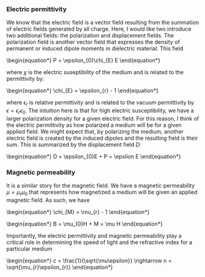 ### Electric permittivity

We know that the electric field is a vector field resulting from the summation of electric fields generated by all charge. Here, I would like two introduce two additional fields: the polarization and displacement fields. The polarization field is another vector field that expresses the density of permanent or induced dipole moments in dielectric material. This field 


\begin{equation*}
P = \epsilon_{0}\chi_{E} E
\end{equation*}

where $\chi$ is the electric suseptibility of the medium and is related to the permittivity by: 

\begin{equation*}
\chi_{E} = \epsilon_{r} - 1
\end{equation*}


where $\epsilon_{r}$ is relative permittivity and is related to the vacuum permittivity by $\epsilon = \epsilon_{r}\epsilon_{0}$. The intuition here is that for high electric susceptibility, we have a larger polarization density for a given electric field. For this reason, I think of the electric permittivity as how polarized a medium will be for a given applied field. We might expect that, by polarizing the medium, another electric field is created by the induced dipoles and the resulting field is their sum. This is summarized by the displacement field $D$: 

\begin{equation*}
D = \epsilon_{0}E + P = \epsilon E
\end{equation*}

### Magnetic permeability

It is a similar story for the magnetic field. We have a magnetic permeability $\mu = \mu_{r}\mu_{0}$ that represents how magnetized a medium will be given an applied magnetic field. As such, we have

\begin{equation*}
\chi_{M} = \mu_{r} - 1
\end{equation*}

\begin{equation*}
B = \mu_{0}H + M = \mu H
\end{equation*}

Importantly, the electric permittivity and magnetic permeability play a critical role in determining the speed of light and the refractive index for a particular medium

\begin{equation*}
c = \frac{1}{\sqrt{\mu\epsilon}} \rightarrow n = \sqrt{\mu_{r}\epsilon_{r}}
\end{equation*}
